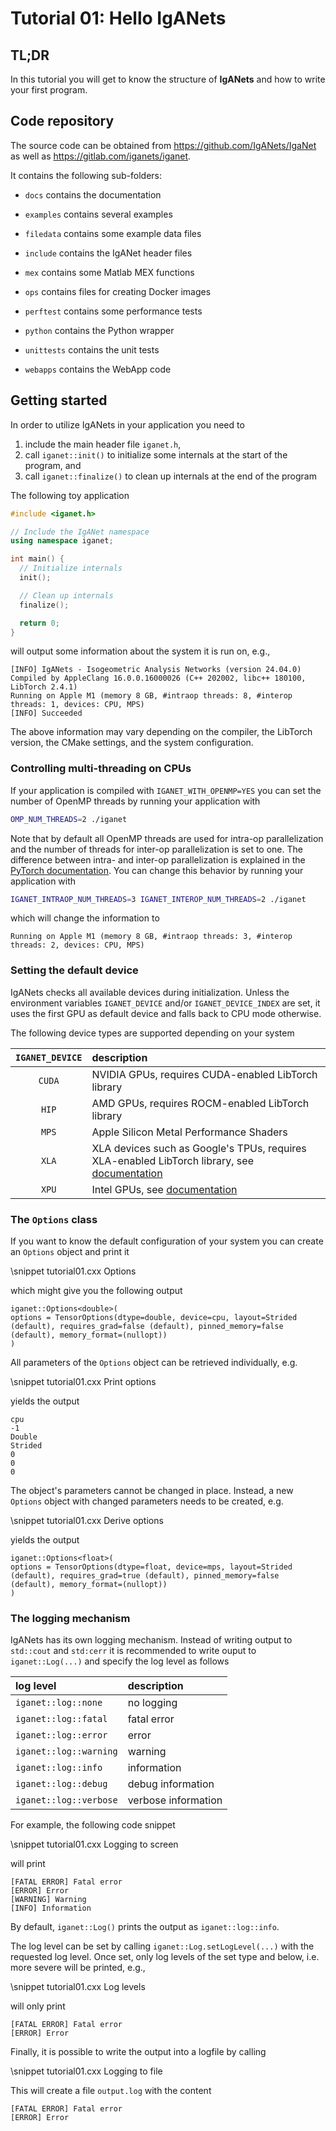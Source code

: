 # Tutorial 01: Hello IgANets

## TL;DR

In this tutorial you will get to know the structure of **IgANets** and
how to write your first program.

## Code repository

The source code can be obtained from https://github.com/IgANets/IgaNet
as well as https://gitlab.com/iganets/iganet.

It contains the following sub-folders:

-   `docs` contains the documentation

-   `examples` contains several examples

-   `filedata` contains some example data files

-   `include` contains the IgANet header files

-   `mex` contains some Matlab MEX functions

-   `ops` contains files for creating Docker images

-   `perftest` contains some performance tests

-   `python` contains the Python wrapper

-   `unittests` contains the unit tests

-   `webapps` contains the WebApp code

## Getting started

In order to utilize IgANets in your application you need to

1.  include the main header file `iganet.h`,
2.  call `iganet::init()` to initialize some internals at the start of the program, and
3.  call `iganet::finalize()` to clean up internals at the end of the program

The following toy application

```cpp
#include <iganet.h>

// Include the IgANet namespace
using namespace iganet;

int main() {
  // Initialize internals
  init();

  // Clean up internals
  finalize();

  return 0;
}
```

will output some information about the system it is run on, e.g.,

```
[INFO] IgANets - Isogeometric Analysis Networks (version 24.04.0)
Compiled by AppleClang 16.0.0.16000026 (C++ 202002, libc++ 180100, LibTorch 2.4.1)
Running on Apple M1 (memory 8 GB, #intraop threads: 8, #interop threads: 1, devices: CPU, MPS)
[INFO] Succeeded
```

The above information may vary depending on the compiler, the LibTorch
version, the CMake settings, and the system configuration.

### Controlling multi-threading on CPUs

If your application is compiled with `IGANET_WITH_OPENMP=YES` you can
set the number of OpenMP threads by running your application with

```bash
OMP_NUM_THREADS=2 ./iganet
```

Note that by default all OpenMP threads are used for intra-op
parallelization and the number of threads for inter-op parallelization
is set to one. The difference between intra- and inter-op
parallelization is explained in the [PyTorch
documentation](https://pytorch.org/docs/stable/notes/cpu_threading_torchscript_inference.html). You can change this behavior by running your application with

```bash
IGANET_INTRAOP_NUM_THREADS=3 IGANET_INTEROP_NUM_THREADS=2 ./iganet
```

which will change the information to

```
Running on Apple M1 (memory 8 GB, #intraop threads: 3, #interop threads: 2, devices: CPU, MPS)
```

### Setting the default device

IgANets checks all available devices during initialization. Unless the
environment variables `IGANET_DEVICE` and/or `IGANET_DEVICE_INDEX` are
set, it uses the first GPU as default device and falls back to CPU
mode otherwise.

The following device types are supported depending on your system

| `IGANET_DEVICE` | description |
|:---:|:---|
| `CUDA` | NVIDIA GPUs, requires CUDA-enabled LibTorch library |
| `HIP`  | AMD GPUs, requires ROCM-enabled LibTorch library    |
| `MPS`  | Apple Silicon Metal Performance Shaders             |
| `XLA`  | XLA devices such as Google's TPUs, requires XLA-enabled LibTorch library, see [documentation](https://github.com/pytorch/xla) |
| `XPU`  | Intel GPUs, see [documentation](https://pytorch.org/docs/stable/notes/get_start_xpu.html) |

### The `Options` class

If you want to know the default configuration of your system you can
create an `Options` object and print it

\snippet tutorial01.cxx Options

which might give you the following output

```
iganet::Options<double>(
options = TensorOptions(dtype=double, device=cpu, layout=Strided (default), requires_grad=false (default), pinned_memory=false (default), memory_format=(nullopt))
)
```

All parameters of the `Options` object can be retrieved individually, e.g.

\snippet tutorial01.cxx Print options

yields the output

```
cpu
-1
Double
Strided
0
0
0
```

The object's parameters cannot be changed in place. Instead, a new
`Options` object with changed parameters needs to be created, e.g.

\snippet tutorial01.cxx Derive options

yields the output

```
iganet::Options<float>(
options = TensorOptions(dtype=float, device=mps, layout=Strided (default), requires_grad=true (default), pinned_memory=false (default), memory_format=(nullopt))
)
```

### The logging mechanism

IgANets has its own logging mechanism. Instead of writing output to
`std::cout` and `std:cerr` it is recommended to write ouput to
`iganet::Log(...)` and specify the log level as follows

| log level | description |
|:---|:---|
| `iganet::log::none` | no logging |
| `iganet::log::fatal` | fatal error |
| `iganet::log::error` | error |
| `iganet::log::warning` | warning |
| `iganet::log::info` | information |
| `iganet::log::debug` | debug information |
| `iganet::log::verbose` | verbose information |

For example, the following code snippet

\snippet tutorial01.cxx Logging to screen

will print

```
[FATAL ERROR] Fatal error
[ERROR] Error
[WARNING] Warning
[INFO] Information
```

By default, `iganet::Log()` prints the output as `iganet::log::info`.

The log level can be set by calling `iganet::Log.setLogLevel(...)`
with the requested log level. Once set, only log levels of the set
type and below, i.e. more severe will be printed, e.g.,

\snippet tutorial01.cxx Log levels

will only print

```
[FATAL ERROR] Fatal error
[ERROR] Error
```

Finally, it is possible to write the output into a logfile by calling

\snippet tutorial01.cxx Logging to file

This will create a file `output.log` with the content

```
[FATAL ERROR] Fatal error
[ERROR] Error
```
